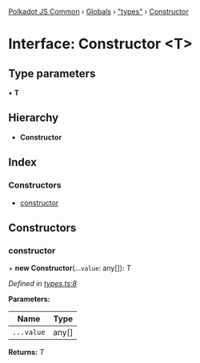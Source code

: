 [Polkadot JS Common](../README.md) › [Globals](../globals.md) › ["types"](../modules/_types_.md) › [Constructor](_types_.constructor.md)

# Interface: Constructor <**T**>

## Type parameters

▪ **T**

## Hierarchy

* **Constructor**

## Index

### Constructors

* [constructor](_types_.constructor.md#constructor)

## Constructors

###  constructor

\+ **new Constructor**(...`value`: any[]): *T*

*Defined in [types.ts:8](https://github.com/polkadot-js/common/blob/27c474bd/packages/util/src/types.ts#L8)*

**Parameters:**

Name | Type |
------ | ------ |
`...value` | any[] |

**Returns:** *T*

